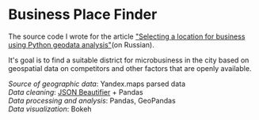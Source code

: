 # Business Place Finder

The source code I wrote for the article ["Selecting a location for business using Python geodata analysis"](https://medium.com/eugenekartashov/выбираем-место-для-бизнеса-с-помощью-анализа-гео-данных-в-python-cdd01bbbfcc0/)(on Russian).

It's goal is to find a suitable district for microbusiness in the city based on geospatial data on competitors and other factors that are openly available.

*Source of geographic data*: Yandex.maps parsed data  
*Data cleaning*: [JSON Beautifier](https://jsonbeautifier.org/json-formatter/)  + Pandas  
*Data processing and analysis*: Pandas, GeoPandas  
*Data visualization*: Bokeh
